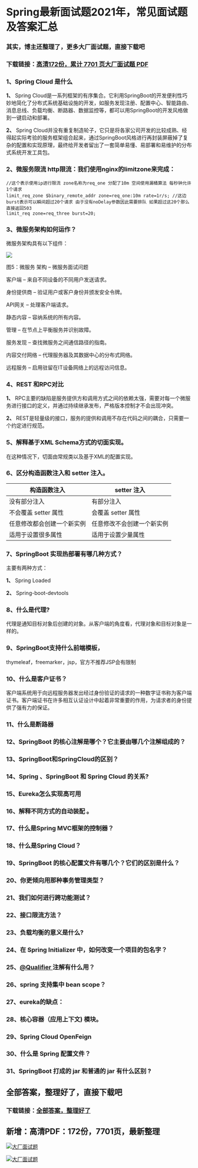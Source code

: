 # Spring最新面试题2021年，常见面试题及答案汇总

### 其实，博主还整理了，更多大厂面试题，直接下载吧

### 下载链接：[高清172份，累计 7701 页大厂面试题  PDF](https://github.com/souyunku/DevBooks/blob/master/docs/index.md)



### 1、Spring Cloud 是什么

**1、** Spring Cloud是一系列框架的有序集合。它利用SpringBoot的开发便利性巧妙地简化了分布式系统基础设施的开发，如服务发现注册、配置中心、智能路由、消息总线、负载均衡、断路器、数据监控等，都可以用SpringBoot的开发风格做到一键启动和部署。

**2、** Spring Cloud并没有重复制造轮子，它只是将各家公司开发的比较成熟、经得起实际考验的服务框架组合起来，通过SpringBoot风格进行再封装屏蔽掉了复杂的配置和实现原理，最终给开发者留出了一套简单易懂、易部署和易维护的分布式系统开发工具包。


### 2、微服务限流 http限流：我们使⽤nginx的limitzone来完成：

```
//这个表示使⽤ip进⾏限流 zone名称为req_one 分配了10m 空间使⽤漏桶算法 每秒钟允许1个请求
limit_req_zone $binary_remote_addr zone=req_one:10m rate=1r/s; //这边burst表示可以瞬间超过20个请求 由于没有noDelay参数因此需要排队 如果超过这20个那么直接返回503
limit_req zone=req_three burst=20;
```


### 3、微服务架构如何运作？

微服务架构具有以下组件：

![](https://gitee.com/souyunkutech/souyunku-home/raw/master/images/souyunku-web/2019/08/0816/01/img_5.png#alt=img%5C_5.png)

图5：微服务 架构 – 微服务面试问题

客户端 – 来自不同设备的不同用户发送请求。

身份提供商 – 验证用户或客户身份并颁发安全令牌。

API网关 – 处理客户端请求。

静态内容 – 容纳系统的所有内容。

管理 – 在节点上平衡服务并识别故障。

服务发现 – 查找微服务之间通信路径的指南。

内容交付网络 – 代理服务器及其数据中心的分布式网络。

远程服务 – 启用驻留在IT设备网络上的远程访问信息。


### 4、REST 和RPC对比

**1、** RPC主要的缺陷是服务提供方和调用方式之间的依赖太强，需要对每一个微服务进行接口的定义，并通过持续继承发布，严格版本控制才不会出现冲突。

**2、** REST是轻量级的接口，服务的提供和调用不存在代码之间的耦合，只需要一个约定进行规范。


### 5、解释基于XML Schema方式的切面实现。

在这种情况下，切面由常规类以及基于XML的配置实现。


### 6、区分构造函数注入和 setter 注入。
| 构造函数注入 | setter 注入 |
| --- | --- |
| 没有部分注入 | 有部分注入 |
| 不会覆盖 setter 属性 | 会覆盖 setter 属性 |
| 任意修改都会创建一个新实例 | 任意修改不会创建一个新实例 |
| 适用于设置很多属性 | 适用于设置少量属性 |



### 7、SpringBoot 实现热部署有哪几种方式？

主要有两种方式：

**1、** Spring Loaded

**2、** Spring-boot-devtools


### 8、什么是代理?

代理是通知目标对象后创建的对象。从客户端的角度看，代理对象和目标对象是一样的。


### 9、SpringBoot支持什么前端模板，

thymeleaf，freemarker，jsp，官方不推荐JSP会有限制


### 10、什么是客户证书？

客户端系统用于向远程服务器发出经过身份验证的请求的一种数字证书称为客户端证书。客户端证书在许多相互认证设计中起着非常重要的作用，为请求者的身份提供了强有力的保证。


### 11、什么是断路器
### 12、SpringBoot 的核心注解是哪个？它主要由哪几个注解组成的？
### 13、SpringBoot和SpringCloud的区别？
### 14、Spring 、SpringBoot 和 Spring Cloud 的关系?
### 15、Eureka怎么实现高可用
### 16、解释不同方式的自动装配 。
### 17、什么是Spring MVC框架的控制器？
### 18、什么是Spring Cloud？
### 19、SpringBoot 的核心配置文件有哪几个？它们的区别是什么？
### 20、你更倾向用那种事务管理类型？
### 21、我们如何进行跨功能测试？
### 22、接⼝限流⽅法？
### 23、负载均衡的意义是什么?
### 24、在 Spring Initializer 中，如何改变一个项目的包名字？
### 25、[@Qualifier ](/Qualifier ) 注解有什么用？
### 26、spring 支持集中 bean scope？
### 27、eureka的缺点：
### 28、核心容器（应用上下文) 模块。
### 29、Spring Cloud OpenFeign
### 30、什么是 Spring 配置文件？
### 31、SpringBoot 打成的 jar 和普通的 jar 有什么区别 ?




## 全部答案，整理好了，直接下载吧

### 下载链接：[全部答案，整理好了](https://www.souyunku.com/wp-content/uploads/weixin/githup-weixin-2.png)




## 新增：高清PDF：172份，7701页，最新整理

[![大厂面试题](https://www.souyunku.com/wp-content/uploads/weixin/mst.png "架构师专栏")](https://www.souyunku.com/wp-content/uploads/weixin/githup-weixin.png "架构师专栏")

[![大厂面试题](https://www.souyunku.com/wp-content/uploads/weixin/githup-weixin.png "架构师专栏")](https://www.souyunku.com/wp-content/uploads/weixin/githup-weixin.png "架构师专栏")
